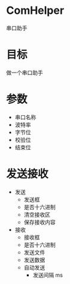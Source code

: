 # ComHelper
串口助手

# 目标
做一个串口助手

# 参数
   - 串口名称
   - 波特率
   - 字节位
   - 校验位
   - 结束位

# 发送接收
   - 发送
     - 发送框
     - 是否十六进制
     - 清空接收区
     - 保存接收内容
   - 接收
     - 接收框
     - 是否十六进制
     - 发送文件
     - 发送数据
     - 自动发送
       - 发送间隔 ms
